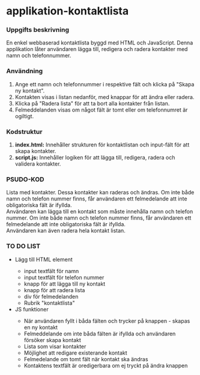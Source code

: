 # applikation-kontaktlista
<h3>Uppgifts beskrivning</h3>
<p>En enkel webbaserad kontaktlista byggd med HTML och JavaScript. Denna applikation låter användaren lägga till, redigera och radera kontakter med namn och telefonnummer.</p>

<h3>Användning</h3>

<ol>
<li>Ange ett namn och telefonnummer i respektive fält och klicka på "Skapa ny kontakt".</li>
<li>Kontakten visas i listan nedanför, med knappar för att ändra eller radera.</li>
<li>Klicka på "Radera lista" för att ta bort alla kontakter från listan.</li>
<li>Felmeddelanden visas om något fält är tomt eller om telefonnumret är ogiltigt.</li>
</ol>

<h3>Kodstruktur</h3>
<ol>
<li><b>index.html:</b> Innehåller strukturen för kontaktlistan och input-fält för att skapa kontakter.</li>
<li><b>script.js:</b> Innehåller logiken för att lägga till, redigera, radera och validera kontakter.</li>
</ol>

<h3>PSUDO-KOD</h3>

<p>Lista med kontakter. Dessa kontakter  kan raderas och ändras. Om inte både namn och telefon nummer finns, får användaren ett felmedelande att inte obligatoriska fält är ifyllda.
<br>
Användaren kan lägga till en kontakt som måste innehålla namn och telefon nummer. Om inte både namn och telefon nummer finns, får användaren ett felmedelande att inte obligatoriska fält är ifyllda.
<br>
Användaren kan även radera hela kontakt listan.</p>

<h3>TO DO LIST</h3>
<ul>
    <li>Lägg till HTML element</li>
    <ul>
        <li>input textfält för namn</li>
        <li>input textfält för telefon nummer</li>
        <li>knapp för att lägga till ny kontakt</li>
        <li>knapp för att radera lista</li>
        <li>div för felmedelanden</li>
        <li>Rubrik "kontaktlista"</li>
    </ul>
    <li>JS funktioner</li>
    <ul>
        <li>När användaren fyllt i båda fälten och trycker på knappen - skapas en ny kontakt</li>
        <li>Felmeddelande om inte båda fälten är ifyllda och användaren försöker skapa kontakt</li>
        <li>Lista som visar kontakter</li>
        <li>Möjlighet att redigare existerande kontakt</li>
        <li>Felmedelande om tomt fält när kontakt ska ändras</li>
        <li>Kontaktens textfält är oredigerbara om ej tryckt på ändra knappen</li>
    </ul>
</ul>